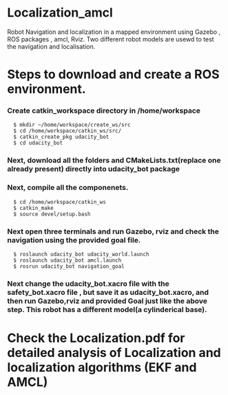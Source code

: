 # Localization_amcl
Robot Navigation and localization in a mapped environment using Gazebo , ROS packages , amcl, Rviz. Two different robot models are usewd to test the navigation and localisation. 

# Steps to download and create a ROS environment.

### Create catkin_workspace directory in /home/workspace
      $ mkdir ~/home/workspace/create_ws/src
      $ cd /home/workspace/catkin_ws/src/
      $ catkin_create_pkg udacity_bot
      $ cd udacity_bot
### Next, download all the folders and CMakeLists.txt(replace one already present) directly into udacity_bot package
### Next, compile all the componenets.
      $ cd /home/workspace/catkin_ws
      $ catkin_make
      $ source devel/setup.bash
      
### Next open three terminals and run Gazebo, rviz and check the navigation using the provided goal file.
      $ roslaunch udacity_bot udacity_world.launch
      $ roslaunch udacity_bot amcl.launch
      $ rosrun udacity_bot navigation_goal
      
### Next change the udacity_bot.xacro file with the safety_bot.xacro file , but save it as udacity_bot.xacro, and then run Gazebo,rviz and provided Goal just like the above step. This robot has a different model(a cylinderical base).


# Check the Localization.pdf for detailed analysis of Localization and localization algorithms (EKF and AMCL)

